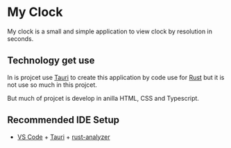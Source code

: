 # My Clock

My clock is a small and simple application to view clock by resolution in seconds.

## Technology get use

In is projcet use [Tauri](https://tauri.app/) to create this application by code use for [Rust](https://www.rust-lang.org/) but it is not use so much in this projcet.

But much of projcet is develop in anilla HTML, CSS and Typescript.

## Recommended IDE Setup

- [VS Code](https://code.visualstudio.com/) + [Tauri](https://marketplace.visualstudio.com/items?itemName=tauri-apps.tauri-vscode) + [rust-analyzer](https://marketplace.visualstudio.com/items?itemName=rust-lang.rust-analyzer)
